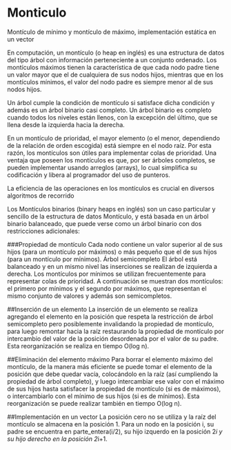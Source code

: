 # Monticulo
Montículo de mínimo y montículo de máximo, implementación estática en un vector

En computación, un montículo (o heap en inglés) es una estructura de datos del tipo árbol con información perteneciente a un conjunto ordenado. Los montículos máximos tienen la característica de que cada nodo padre tiene un valor mayor que el de cualquiera de sus nodos hijos, mientras que en los montículos mínimos, el valor del nodo padre es siempre menor al de sus nodos hijos.

Un árbol cumple la condición de montículo si satisface dicha condición y además es un árbol binario casi completo. Un árbol binario es completo cuando todos los niveles están llenos, con la excepción del último, que se llena desde la izquierda hacia la derecha.

En un montículo de prioridad, el mayor elemento (o el menor, dependiendo de la relación de orden escogida) está siempre en el nodo raíz. Por esta razón, los montículos son útiles para implementar colas de prioridad. Una ventaja que poseen los montículos es que, por ser árboles completos, se pueden implementar usando arreglos (arrays), lo cual simplifica su codificación y libera al programador del uso de punteros.

La eficiencia de las operaciones en los montículos es crucial en diversos algoritmos de recorrido

Los Montículos binarios (binary heaps en inglés) son un caso particular y sencillo de la estructura de datos Montículo, y está basada en un árbol binario balanceado, que puede verse como un árbol binario con dos restricciones adicionales:

###Propiedad de montículo
Cada nodo contiene un valor superior al de sus hijos (para un montículo por máximos) o más pequeño que el de sus hijos (para un montículo por mínimos).
Árbol semicompleto
El árbol está balanceado y en un mismo nivel las inserciones se realizan de izquierda a derecha.
Los montículos por mínimos se utilizan frecuentemente para representar colas de prioridad. A continuación se muestran dos montículos: el primero por mínimos y el segundo por máximos, que representan el mismo conjunto de valores y además son semicompletos.

##Inserción de un elemento
La inserción de un elemento se realiza agregando el elemento en la posición que respeta la restricción de árbol semicompleto pero posiblemente invalidando la propiedad de montículo, para luego remontar hacia la raíz restaurando la propiedad de montículo por intercambio del valor de la posición desordenada por el valor de su padre. Esta reorganización se realiza en tiempo O(log n).

##Eliminación del elemento máximo
Para borrar el elemento máximo del montículo, de la manera más eficiente se puede tomar el elemento de la posición que debe quedar vacía, colocándolo en la raíz (así cumpliendo la propiedad de árbol completo), y luego intercambiar ese valor con el máximo de sus hijos hasta satisfacer la propiedad de montículo (si es de máximos), o intercambiarlo con el mínimo de sus hijos (si es de mínimos). Esta reorganización se puede realizar también en tiempo O(log n).

##Implementación en un vector
La posición cero no se utiliza y la raíz del montículo se almacena en la posición 1. Para un nodo en la posición i, su padre se encuentra en parte_entera(i/2), su hijo izquerdo en la posición 2*i y su hijo derecho en la posición 2*i+1.

